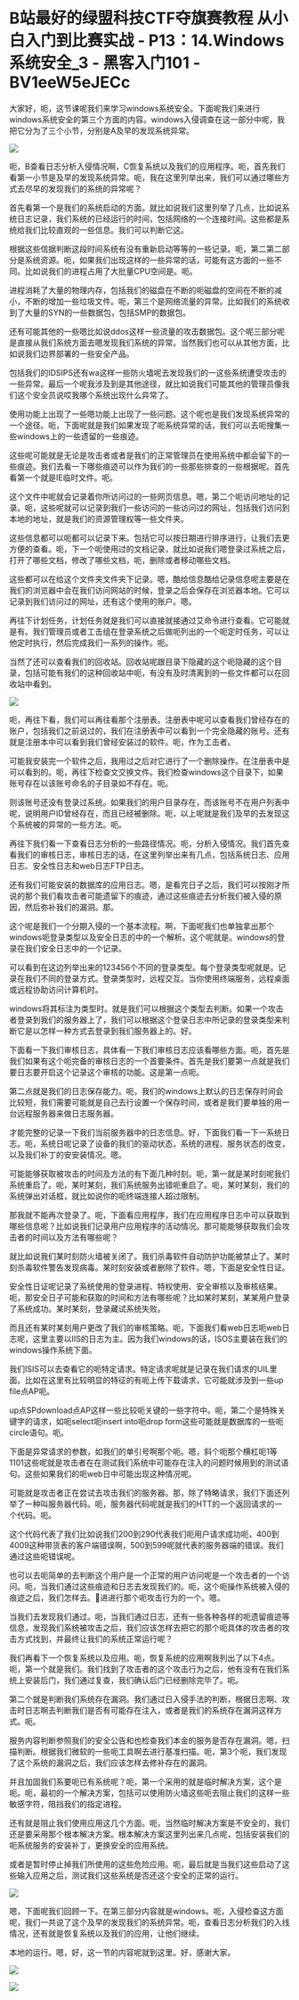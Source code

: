 # B站最好的绿盟科技CTF夺旗赛教程 从小白入门到比赛实战 - P13：14.Windows系统安全_3 - 黑客入门101 - BV1eeW5eJECc

大家好，呃，这节课呢我们来学习windows系统安全。下面呢我们来进行windows系统安全的第三个方面的内容。windows入侵调查在这一部分中呢，我把它分为了三个小节，分别是A及早的发现系统异常。



![](img/3448bc2e6becc6cfd6950fa25e385d39_1.png)

呃，B查看日志分析入侵情况啊，C恢复系统以及我们的应用程序。呃，首先我们看第一小节是及早的发现系统异常。呃，我在这里列举出来，我们可以通过哪些方式去尽早的发现我们的系统的异常呢？

首先看第一个是我们的系统启动的方面。就比如说我们这里列举了几点，比如说系统日志记录，我们系统的已经运行的时间，包括网络的一个连接时间。这些都是系统给我们比较直观的一些信息。我们可以判断它这。

根据这些信据判断这段时间系统有没有重新启动等等的一些记录。呃，第二第二部分是系统资源。呃，如果我们出现这样的一些异常的话，可能有这方面的一些不同。比如说我们的进程占用了大批量CPU空间是。呃。

进程消耗了大量的物理内存，包括我们的磁盘在不断的呃磁盘的空间在不断的减小，不断的增加一些垃圾文件。呃，第三个是网络流量的异常。比如我们的系统收到了大量的SYN的一些数据包，包括SMP的数据包。

还有可能其他的一些嗯比如说ddos这样一些流量的攻击数据包。这个呢三部分呢是直接从我们系统方面去嗯发现我们系统的异常。当然我们也可以从其他方面，比如说我们边界部署的一些安全产品。

包括我们的IDSIPS还有wa这样一些防火墙呢去发现我们的一这些系统遭受攻击的一些异常。最后一个呢我涉及到是其他途径，就比如说我们可能其他的管理员像我们这个安全员说哎我哪个系统出现什么异常了。

使用功能上出现了一些嗯功能上出现了一些问题。这个呢也是我们发现系统异常的一个途径。呃，下面呢就是我们如果发现了呃系统异常的话，我们可以去呃搜集一些windows上的一些遗留的一些痕迹。

这些呢可能就是无论是攻击者或者是我们的正常管理员在使用系统中都会留下的一些痕迹。我们去看一下哪些痕迹可以作为我们的一些那些排查的一些根据呢。首先看第一个就是IE临时文件。呃。

这个文件中呢就会记录着你所访问过的一些网页信息。嗯，第二个呃访问地址的记录。呃，这些呢就可以记录到我们一些访问的一些访问过的网址，包括我们访问到本地的地址，就是我们的资源管理权等一些文件夹。

这些信息都可以呃都可以记录下来。包括它可以按日期进行排序进行，让我们去更方便的查看。呃，下一个呃使用过的文档记录，就比如说我们嗯登录过系统之后，打开了哪些文档，修改了哪些文档，呃，删除或者移动哪些文档。

这些都可以在给这个文件夹文件夹下记录。嗯，酷给信息酷给记录信息呢主要是在我们的浏览器中会在我们访问网站的时候，登录之后会保存在浏览器本地。它可以记录到我们访问过的网址，还有这个使用的账户。嗯。

再往下计划任务，计划任务就是我们可以直接就接通过艾命令进行查看。它可能就是有。我们管理员或者工击组在登录系统之后做呃列出的一个呃定时任务，可以让他定时执行，然后完成我们一系列的操作。呃。

当然了还可以查看我们的回收站。回收站呢跟目录下隐藏的这个呃隐藏的这个目录，包括可能有我们的这种回收站中呃，有没有及时清离到的一些文件都可以在回收站中看到。



![](img/3448bc2e6becc6cfd6950fa25e385d39_3.png)

呃，再往下看，我们可以再往看那个注册表。注册表中呢可以查看我们曾经存在的账户，包括我们之前说过的，我们在注册表中可以看到一个完全隐藏的账号。还有就是注册本中可以看到我们曾经安装过的软件。呃，作为工击者。

可能我安装完一个软件之后，我用过之后对它进行了一个删除操作。在注册表中是可以看到的。呃，再往下检查文交换文件。我们检查windows这个目录下，如果账号存在以该账号命名的子目录如不存在。呃。

则该账号还没有登录过系统。如果我们的用户目录存在，而该账号不在用户列表中呢，说明用户ID曾经存在，而且已经被删除。呃，以上呢就是我们及早的去发现这个系统被的异常的一些方法。呃。

再往下我们看一下查看日志分析的一些路径情况。呃，分析入侵情况。我们首先查看我们的审核日志，审核日志的话，在这里列举出来有几点，包括系统日志、应用日志、安全性日志和web日志FTP日志。

还有我们可能安装的数据库的应用日志。嗯，是看完日子之后，我们可以按刚才所说的那个我们看攻击者可能遗留下的痕迹，通过这些痕迹去分析我们被入侵的原因，然后弥补我们的漏洞。那。

这个呢是我们一个分期入侵的一个基本流程。啊，下面呢我们也单独拿出那个windows呃登录类型以及安全日志的中的一个解析。这个呢就是。windows的登录在我们安全日志中的一个记录。

可以看到在这边列举出来的123456个不同的登录类型。每个登录类型呢就是。记录在我们不同的登录方式。登录类型时，远程交互。当你使用终端服务，远程桌面或远程协助访问计算机时。

windows将其标注为类型时。就是我们可以根据这个类型去判断。如果一个攻击者登录到我们的服务器上了，我们可以根据这个登录日志中所记录的登录类型来判断它是以怎样一种方式去登录到我们服务器上的。好。

下面看一下我们审核日志，具体看一下我们审核日志应该看哪些方面。呃，首先是我们如果有这个呃完备的审核日志的一个首要条件。首先是我们要第一点就是我们要日志要开启这个记录这个审核的功能。这是第一点呃。

第二点就是我们的日志保存能力。呃，我们的windows上默认的日志保存时间会比较短，我们需要可能就是自己去行设置一个保存时间，或者是我们要单独的用一台远程服务器来做日志服务器。

才能完整的记录一下我们当前服务器中的日志信息。好，下面我们看一下一系统日志。呃，系统日呢记录了设备的我们的驱动状态，系统的进程、服务状态的改变，以及我们补丁的安安装情况。嗯。

可能能够获取被攻击的时间及方法的有下面几种时刻。呃，第一就是某时刻呢我们系统重启了。呃，某时某刻，我们系统服务出错呃重启了。呃，某时某刻，我们的系统弹出对话框，就比如说你的呃终端连接人超过限制。

那我就不能再次登录了。呃，下面看应用程序，我们在应用程序日志中可以获取到哪些信息呢？比如说我们记录用户应用程序的活动情况。那可能能够获取我们会攻击者的时间以及方法有哪些呢？

就比如说我们某时刻防火墙被关闭了。我们杀毒软件自动防护功能被禁止了。某时刻杀毒软件警告发现病毒。某时刻安装或者删除了软件。嗯，下面是安全性日证。

安全性日证呢记录了系统使用的登录进程、特权使用、安全审核以及审核结果。呃，那安全日子可能和获取的时间和方法有哪些呢？比如某时某刻，某某用户登录了系统成功。某时某刻，登录藏试系统失败。

而且还有某时某刻用户更改了我们的审核策略。呃，下面我们看web日志呃web日志呢，这里主要以IIS的日志为主。因为我们windows的话，ISOS主要装在我们的windows操作系统下面。

我们ISIS可以去查看它的呃特定请求。特定请求呢就是记录在我们请求的UIL里面。比如在这里有比较明显的特征的有呃上传下载请求，它可能就涉及到一些up file点AP呃。

up点SPdownload点AP这样一些比较呃关键的一些字符中。呃，第二个是特殊关键字的请求，如呃select呃insert into呃drop form这些可能就是数据库的一些呃circle语句。呃。

下面是异常请求的参数，如我们的单引号啊那个呃。嗯，斜个呃那个横杠呃1等1101这些呢就是攻击者在在测试我们系统中可能存在注入的问题时候用到的测试语句。这些如果我们的呃web日中可能出现这种情况呢。

可能就是攻击者正在尝试去攻击我们的服务器。那，除了特略请求，我们下面还列举了一种叫服务器代码。呃，服务器代码呢就是我们的HTT的一个返回请求的一个代码。呃。

这个代码代表了我们比如说我们200到290代表我们呃用户请求成功呃，400到4009这种带货表的客户端错误啊，500到599呢就代表的服务器端的错误。我们通过这些呃错误呢。

也可以去呃简单的去判断这个用户是一个正常的用户访问呢是一个攻击者的一个访问。呃，当我们通过这些痕迹和日志去发现我们的。呃，这个呃操作系统被入侵的痕迹之后，我们怎样去。🎼进进行那个呃攻击行为的一个。嗯。

当我们去发现我们通过。呃，当我们通过日志，还有一些各种各样的呃遗留痕迹等信息，发现我们系统被攻击之后，我们应该怎样去把它的那个呃具体的攻击者的攻击方式找到，并最终让我们的系统正常运行呢？

我们再看下一个恢复系统以及应用。呃，恢复系统的应用啊我列出了以下4点。呃，第一个就是我们。我们找到了攻击者的这个攻击行为之后，他有没有在我们系统上安装后门，我们通过复查，我们确认后门已经删除完毕了。呃。

第二个就是判断我们系统存在漏洞。我们通过日入侵手法的判断，根据日志啊、攻击时日志啊去判断我们是否有可能存在注入，或者是我们的系统存在漏洞这样方式。呃。

服务内容判断参照我们的安全公告和也检查我们本金的服务是否存在漏洞。嗯，扫描判断。根据我们微软的一些呃工具啊去进行基准扫描。呃，第3个呃，我们发现了这个系统的漏洞之后，我们应该怎样去修补存在的漏洞。

并且加固我们系要呃已有系统呢？呃，第一个采用的就是临时解决方案，这个是呃。呃，最初的一个解决方案，包括可以使用防火墙这些呃去阻止我们的这样一些敏感字符，阻挡我们的指定进程。

还有就是阻止我们使用应用这几个方面。呃，当然临时解决方案是不安全的，我们还是要采用那个根本解决方案。根本解决方案这里列出来几点呢，包括安装我们的呃系统服务的安装补丁，更换安全的应用系统。

或者是暂时停止掉我们所使用的这些危险应用。呃，最后就是当我们这些启动了这些输入应用之后，测试我们这些系统是否还这个安全的正常的运行。



![](img/3448bc2e6becc6cfd6950fa25e385d39_5.png)

嗯，下面呢我们回顾一下。在第三部分内容就是windows。呃，入侵检查这方面呢，我们一共说了这个及早的发现我们的系统异常。呃，查看日志分析我们的入线情况，还有就是恢复系统以及我们的应用，让他们继续。

本地的运行。嗯，好，这一节的内容呢就到这里。好，感谢大家。

![](img/3448bc2e6becc6cfd6950fa25e385d39_7.png)

![](img/3448bc2e6becc6cfd6950fa25e385d39_8.png)